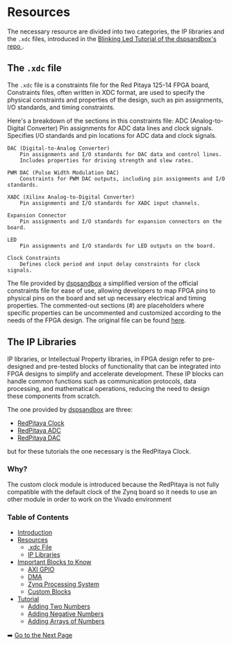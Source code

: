 # Resources 
The necessary resource are divided into two categories, the IP libraries and the `.xdc` files, introduced in the [Blinking Led Tutorial of the dspsandbox's repo ](https://github.com/dspsandbox/FPGA-Notes-for-Scientists/wiki/LED-blink).


## The `.xdc` file

The `.xdc` file is a constraints file for the Red Pitaya 125-14 FPGA board, Constraints files, often written in XDC format, are used to specify the physical constraints and properties of the design, such as pin assignments, I/O standards, and timing constraints.

Here's a breakdown of the sections in this constraints file:
    ADC (Analog-to-Digital Converter)
        Pin assignments for ADC data lines and clock signals.
        Specifies I/O standards and pin locations for ADC data and clock signals.

    DAC (Digital-to-Analog Converter)
        Pin assignments and I/O standards for DAC data and control lines.
        Includes properties for driving strength and slew rates.

    PWM DAC (Pulse Width Modulation DAC)
        Constraints for PWM DAC outputs, including pin assignments and I/O standards.

    XADC (Xilinx Analog-to-Digital Converter)
        Pin assignments and I/O standards for XADC input channels.

    Expansion Connector
        Pin assignments and I/O standards for expansion connectors on the board.

    LED
        Pin assignments and I/O standards for LED outputs on the board.

    Clock Constraints
        Defines clock period and input delay constraints for clock signals.

The file provided by [dspsandbox](https://github.com/dspsandbox/FPGA-Notes-for-Scientists/blob/main/sdc/redpitaya-125-14.xdc) a simplified version of the official constraints file for ease of use, allowing developers to map FPGA pins to physical pins on the board and set up necessary electrical and timing properties. The commented-out sections (#) are placeholders where specific properties can be uncommented and customized according to the needs of the FPGA design.
The original file can be found [here](https://github.com/pavel-demin/red-pitaya-notes/blob/master/cfg/ports.xdc).

## The IP Libraries
IP libraries, or Intellectual Property libraries, in FPGA design refer to pre-designed and pre-tested blocks of functionality that can be integrated into FPGA designs to simplify and accelerate development. These IP blocks can handle common functions such as communication protocols, data processing, and mathematical operations, reducing the need to design these components from scratch.

The one provided by [dspsandbox](https://github.com/dspsandbox/FPGA-Notes-for-Scientists/blob/main/sdc/redpitaya-125-14.xdc) are three:

- [RedPitaya Clock](https://github.com/dspsandbox/FPGA-Notes-for-Scientists/tree/main/ip/Redpitaya-125-14-clk)
- [RedPitaya ADC](https://github.com/dspsandbox/FPGA-Notes-for-Scientists/tree/main/ip/Redpitaya-125-14-adc)
- [RedPitaya DAC](https://github.com/dspsandbox/FPGA-Notes-for-Scientists/tree/main/ip/Redpitaya-125-14-dac)

but for these tutorials the one necessary is the RedPitaya Clock.

### Why?

The custom clock module is introduced because the RedPitaya is not fully compatible with the default clock of the Zynq board so it needs to use an other module in order to work on the Vivado environment



### Table of Contents

- [Introduction](introduction.md)
- [Resources](resources.md)
  - [.xdc File](resources.md#the-xdc-file)
  - [IP Libraries](resources.md#the-ip-libraries)
- [Important Blocks to Know](important-blocks-to-know.md)
  - [AXI GPIO](/wiki/important-blocks-to-know.md#axi-gpio)
  - [DMA](/wiki/important-blocks-to-know.md#dma)
  - [Zynq Processing System](/wiki/important-blocks-to-know.md#zynq-processing-system) 
  - [Custom Blocks](important-blocks-to-know.md#custom-blocks)
- [Tutorial](/tutorials/Introduction-to-tutorials.md)
  - [Adding Two Numbers](/tutorials/adding-two-numbers.md)
  - [Adding Negative Numbers](/tutorials/adding-two-numbers.md#adding-negative-numbers)
  - [Adding Arrays of Numbers](/tutorials/adding-arrays.md)


➡️ [Go to the Next Page](/wiki/important-blocks-to-know.md)


